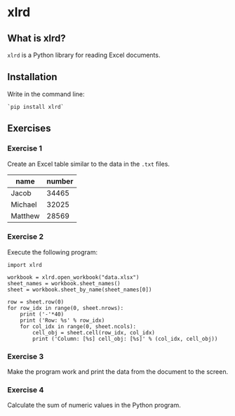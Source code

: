 
# xlrd

## What is xlrd?

`xlrd` is a Python library for reading Excel documents.

## Installation

Write in the command line:

    `pip install xlrd`

## Exercises

### Exercise 1

Create an Excel table similar to the data in the `.txt` files.

| name | number |
|------|--------|
| Jacob | 34465 |
| Michael | 32025 |
| Matthew | 28569 |

### Exercise 2

Execute the following program:

    import xlrd

    workbook = xlrd.open_workbook("data.xlsx")
    sheet_names = workbook.sheet_names()
    sheet = workbook.sheet_by_name(sheet_names[0])

    row = sheet.row(0)
    for row_idx in range(0, sheet.nrows):
        print ('-'*40)
        print ('Row: %s' % row_idx)
        for col_idx in range(0, sheet.ncols):
            cell_obj = sheet.cell(row_idx, col_idx)
            print ('Column: [%s] cell_obj: [%s]' % (col_idx, cell_obj))

### Exercise 3

Make the program work and print the data from the document to the screen.

### Exercise 4

Calculate the sum of numeric values in the Python program.
